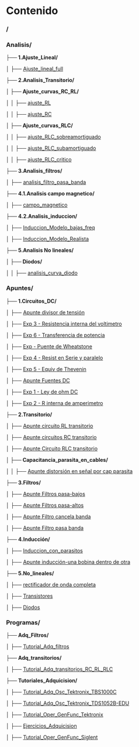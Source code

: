 # Contenido 


### /

### Analisis/

**├── 1.Ajuste_Lineal/**

│   ├── [Ajuste_lineal_full](./Analisis/1.Ajuste_Lineal/Ajuste_lineal_full.ipynb)

**├── 2.Analisis_Transitorio/**

**│   ├── Ajuste_curvas_RC_RL/**

│   │   ├── [ajuste_RL](./Analisis/2.Analisis_Transitorio/Ajuste_curvas_RC_RL/ajuste_RL.ipynb)

│   │   ├── [ajuste_RC](./Analisis/2.Analisis_Transitorio/Ajuste_curvas_RC_RL/ajuste_RC.ipynb)

**│   ├── Ajuste_curvas_RLC/**

│   │   ├── [ajuste_RLC_sobreamortiguado](./Analisis/2.Analisis_Transitorio/Ajuste_curvas_RLC/ajuste_RLC_sobreamortiguado.ipynb)

│   │   ├── [ajuste_RLC_subamortiguado](./Analisis/2.Analisis_Transitorio/Ajuste_curvas_RLC/ajuste_RLC_subamortiguado.ipynb)

│   │   ├── [ajuste_RLC_critico](./Analisis/2.Analisis_Transitorio/Ajuste_curvas_RLC/ajuste_RLC_critico.ipynb)

**├── 3.Analisis_filtros/**

│   ├── [analisis_filtro_pasa_banda](./Analisis/3.Analisis_filtros/analisis_filtro_pasa_banda.ipynb)

**├── 4.1.Analisis campo magnetico/**

│   ├── [campo_magnetico](./Analisis/4.1.Analisis%20campo%20magnetico/campo_magnetico.ipynb)

**├── 4.2.Analisis_induccion/**

│   ├── [Induccion_Modelo_bajas_freq](./Analisis/4.2.Analisis_induccion/Induccion_Modelo_bajas_freq.ipynb)

│   ├── [Induccion_Modelo_Realista](./Analisis/4.2.Analisis_induccion/Induccion_Modelo_Realista.ipynb)

**├── 5.Analisis No lineales/**

**│   ├── Diodos/**

│   │   ├── [analisis_curva_diodo](./Analisis/5.Analisis%20No%20lineales/Diodos/analisis_curva_diodo.ipynb)

### Apuntes/

**├── 1.Circuitos_DC/**

│   ├── [Apunte divisor de tensión](./Apuntes/1.Circuitos_DC/Apunte%20divisor%20de%20tensión.md)

│   ├── [Exp 3 - Resistencia interna del voltimetro](./Apuntes/1.Circuitos_DC/Exp%203%20-%20Resistencia%20interna%20del%20voltimetro.md)

│   ├── [Exp 6 - Transferencia de potencia](./Apuntes/1.Circuitos_DC/Exp%206%20-%20Transferencia%20de%20potencia.md)

│   ├── [Exp - Puente de Wheatstone](./Apuntes/1.Circuitos_DC/Exp%20-%20Puente%20de%20Wheatstone.md)

│   ├── [Exp 4 - Resist en Serie y paralelo](./Apuntes/1.Circuitos_DC/Exp%204%20-%20Resist%20en%20Serie%20y%20paralelo.md)

│   ├── [Exp 5 - Equiv de Thevenin](./Apuntes/1.Circuitos_DC/Exp%205%20-%20Equiv%20de%20Thevenin.md)

│   ├── [Apunte Fuentes DC](./Apuntes/1.Circuitos_DC/Apunte%20Fuentes%20DC.md)

│   ├── [Exp 1 - Ley de ohm DC](./Apuntes/1.Circuitos_DC/Exp%201%20-%20Ley%20de%20ohm%20DC.md)

│   ├── [Exp 2 - R interna de amperimetro](./Apuntes/1.Circuitos_DC/Exp%202%20-%20R%20interna%20de%20amperimetro.md)

**├── 2.Transitorio/**

│   ├── [Apunte circuito RL transitorio](./Apuntes/2.Transitorio/Apunte%20circuito%20RL%20transitorio.md)

│   ├── [Apunte circuitos RC transitorio](./Apuntes/2.Transitorio/Apunte%20circuitos%20RC%20transitorio.md)

│   ├── [Apunte Circuito RLC transitorio](./Apuntes/2.Transitorio/Apunte%20Circuito%20RLC%20transitorio.md)

**│   ├── Capacitancia_parasita_en_cables/**

│   │   ├── [Apunte distorsión en señal por cap parasita](./Apuntes/2.Transitorio/Capacitancia_parasita_en_cables/Apunte%20distorsión%20en%20señal%20por%20cap%20parasita.md)

**├── 3.Filtros/**

│   ├── [Apunte Filtros pasa-bajos](./Apuntes/3.Filtros/Apunte%20Filtros%20pasa-bajos.md)

│   ├── [Apunte Filtros pasa-altos](./Apuntes/3.Filtros/Apunte%20Filtros%20pasa-altos.md)

│   ├── [Apunte Filtro cancela banda](./Apuntes/3.Filtros/Apunte%20Filtro%20cancela%20banda.md)

│   ├── [Apunte Filtro pasa banda](./Apuntes/3.Filtros/Apunte%20Filtro%20pasa%20banda.md)

**├── 4.Inducción/**

│   ├── [Induccion_con_parasitos](./Apuntes/4.Inducción/Induccion_con_parasitos.md)

│   ├── [Apunte inducción-una bobina dentro de otra](./Apuntes/4.Inducción/Apunte%20inducción-una%20bobina%20dentro%20de%20otra.md)

**├── 5.No_lineales/**

│   ├── [rectificador de onda completa](./Apuntes/5.No_lineales/rectificador%20de%20onda%20completa.md)

│   ├── [Transistores](./Apuntes/5.No_lineales/Transistores.md)

│   ├── [Diodos](./Apuntes/5.No_lineales/Diodos.md)

### Programas/

**├── Adq_Filtros/**

│   ├── [Tutorial_Adq_filtros](./Programas/Adq_Filtros/Tutorial_Adq_filtros.ipynb)

**├── Adq_transitorios/**

│   ├── [Tutorial_Adq_transitorios_RC_RL_RLC](./Programas/Adq_transitorios/Tutorial_Adq_transitorios_RC_RL_RLC.ipynb)

**├── Tutoriales_Adquicision/**

│   ├── [Tutorial_Adq_Osc_Tektronix_TBS1000C](./Programas/Tutoriales_Adquicision/Tutorial_Adq_Osc_Tektronix_TBS1000C.ipynb)

│   ├── [Tutorial_Adq_Osc_Tektronix_TDS1052B-EDU](./Programas/Tutoriales_Adquicision/Tutorial_Adq_Osc_Tektronix_TDS1052B-EDU.ipynb)

│   ├── [Tutorial_Oper_GenFunc_Tektronix](./Programas/Tutoriales_Adquicision/Tutorial_Oper_GenFunc_Tektronix.ipynb)

│   ├── [Ejercicios_Adquicision](./Programas/Tutoriales_Adquicision/Ejercicios_Adquicision.ipynb)

│   ├── [Tutorial_Oper_GenFunc_Siglent](./Programas/Tutoriales_Adquicision/Tutorial_Oper_GenFunc_Siglent.ipynb)

